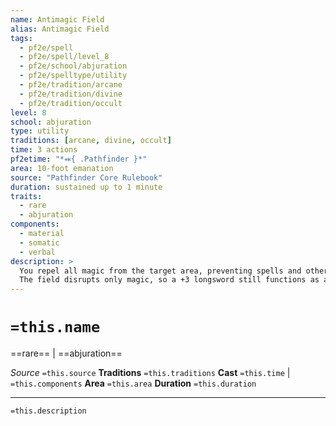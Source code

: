 ```yaml
---
name: Antimagic Field
alias: Antimagic Field
tags:
  - pf2e/spell
  - pf2e/spell/level_8
  - pf2e/school/abjuration
  - pf2e/spelltype/utility
  - pf2e/tradition/arcane
  - pf2e/tradition/divine
  - pf2e/tradition/occult
level: 8
school: abjuration
type: utility
traditions: [arcane, divine, occult]
time: 3 actions
pf2etime: "*⬽{ .Pathfinder }*"
area: 10-foot emanation
source: "Pathfinder Core Rulebook"
duration: sustained up to 1 minute
traits:
  - rare
  - abjuration
components:
  - material
  - somatic
  - verbal
description: >
  You repel all magic from the target area, preventing spells and other magic from functioning. Spells can't penetrate the area, magic items cease to function within it, and no one inside can cast spells or use magic abilities, including yourself. Likewise, spells - such as [[Dispel Magic]] - can't affect the field itself unless they are of a higher level. Magic effects resume the moment they pass outside the field. For example, a ray fired from one side of the field could target a creature on the other side (as long as caster and target are both outside the field). A summoned creature winks out of existence but reappears if the field moves or ends. Invested magic items cease to function, but they remain invested and resume functioning when they exit the field; the ability boost from an apex item isn't suppressed within the field. Spells of a higher level than the antimagic field overcome its effects, and can even be cast by a creature within the field.
  The field disrupts only magic, so a +3 longsword still functions as a longsword. Magically created creatures (such as golems) function normally within an antimagic field.
---
```

# `=this.name`
==rare== | ==abjuration==

*Source* `=this.source`
**Traditions** `=this.traditions`
**Cast** `=this.time` | `=this.components`
**Area** `=this.area`
**Duration** `=this.duration`

***
`=this.description`